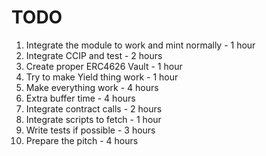 # TODO

1. Integrate the module to work and mint normally - 1 hour
2. Integrate CCIP and test - 2 hours
3. Create proper ERC4626 Vault - 1 hour
4. Try to make Yield thing work - 1 hour
5. Make everything work - 4 hours
6. Extra buffer time - 4 hours
7. Integrate contract calls - 2 hours
8. Integrate scripts to fetch - 1 hour
9. Write tests if possible - 3 hours
10. Prepare the pitch - 4 hours
